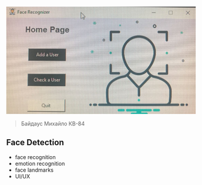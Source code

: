 ![Example](./Screenshot_1.jpeg) 

> Байдаус Михайло КВ-84 



## Face Detection
* face recognition
* emotion recognition
* face landmarks
* UI/UX
